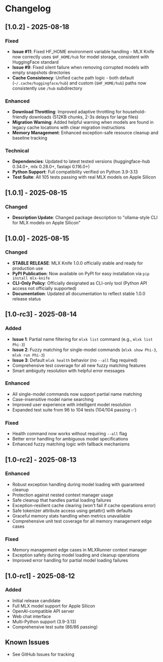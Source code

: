 # Changelog

## [1.0.2] - 2025-08-18

### Fixed
- **Issue #11**: Fixed HF_HOME environment variable handling - MLX Knife now correctly uses `$HF_HOME/hub` for model storage, consistent with HuggingFace standard
- **Issue #9**: Fixed silent failure when removing corrupted models with empty snapshots directories
- **Cache Consistency**: Unified cache path logic - both default (`~/.cache/huggingface/hub`) and custom (`$HF_HOME/hub`) paths now consistently use `/hub` subdirectory

### Enhanced  
- **Download Throttling**: Improved adaptive throttling for household-friendly downloads (512KB chunks, 2-3s delays for large files)
- **Migration Warning**: Added helpful warning when models are found in legacy cache locations with clear migration instructions
- **Memory Management**: Enhanced exception-safe resource cleanup and baseline tracking

### Technical
- **Dependencies**: Updated to latest tested versions (huggingface-hub 0.34.0+, mlx 0.28.0+, fastapi 0.116.0+)
- **Python Support**: Full compatibility verified on Python 3.9-3.13
- **Test Suite**: All 105 tests passing with real MLX models on Apple Silicon

## [1.0.1] - 2025-08-15

### Changed
- **Description Update**: Changed package description to "ollama-style CLI for MLX models on Apple Silicon"

## [1.0.0] - 2025-08-15

### Changed
- **STABLE RELEASE**: MLX Knife 1.0.0 officially stable and ready for production use
- **PyPI Publication**: Now available on PyPI for easy installation via `pip install mlx-knife`
- **CLI-Only Policy**: Officially designated as CLI-only tool (Python API access not officially supported)
- **Documentation**: Updated all documentation to reflect stable 1.0.0 release status

## [1.0-rc3] - 2025-08-14

### Added
- **Issue 1**: Partial name filtering for `mlxk list` command (e.g., `mlxk list Phi-3`)
- **Issue 2**: Fuzzy matching for single-model commands (`mlxk show Phi-3`, `mlxk run Phi-3`)
- **Issue 3**: Default `mlxk health` behavior (no `--all` flag required)
- Comprehensive test coverage for all new fuzzy matching features
- Smart ambiguity resolution with helpful error messages

### Enhanced
- All single-model commands now support partial name matching
- Case-insensitive model name searching
- Improved user experience with intelligent model resolution
- Expanded test suite from 96 to 104 tests (104/104 passing ✅)

### Fixed
- Health command now works without requiring `--all` flag
- Better error handling for ambiguous model specifications
- Enhanced fuzzy matching logic with fallback mechanisms

## [1.0-rc2] - 2025-08-13

### Enhanced
- Robust exception handling during model loading with guaranteed cleanup
- Protection against nested context manager usage 
- Safe cleanup that handles partial loading failures
- Exception-resilient cache clearing (won't fail if cache operations error)
- Safe tokenizer attribute access using getattr() with defaults
- Graceful memory stats handling when metrics unavailable
- Comprehensive unit test coverage for all memory management edge cases

### Fixed
- Memory management edge cases in MLXRunner context manager
- Exception safety during model loading and cleanup operations
- Improved error handling for partial model loading failures

## [1.0-rc1] - 2025-08-12

### Added
- Initial release candidate
- Full MLX model support for Apple Silicon
- OpenAI-compatible API server
- Web chat interface
- Multi-Python support (3.9-3.13)
- Comprehensive test suite (86/86 passing)

## Known Issues
- See GitHub Issues for tracking